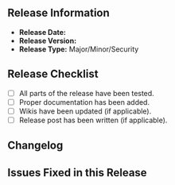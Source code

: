## Release Information
- **Release Date:**
- **Release Version:**
- **Release Type:** Major/Minor/Security

## Release Checklist
- [ ] All parts of the release have been tested.
- [ ] Proper documentation has been added.
- [ ] Wikis have been updated (if applicable).
- [ ] Release post has been written (if applicable).

## Changelog

## Issues Fixed in this Release
